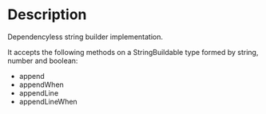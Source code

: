 # Description
Dependencyless string builder implementation.

It accepts the following methods on a StringBuildable type formed by string, number and boolean:
- append
- appendWhen
- appendLine
- appendLineWhen